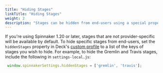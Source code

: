 ```yaml
---
title: "Hiding Stages"
linkTitle: "Hiding Stages"
weight: 2
description: "Stages can be hidden from end-users using a special property called hiddenStages in Deck's custom profile."
---
```


If you're using Spinnaker 1.20 or later, stages that are not provider-specific will be
available by default. To hide specific stages from end-users, set the
`hiddenStages` property in Deck's [custom profile](/reference/halyard/custom/#custom-profile-for-deck)
to a list of the keys of stages you wish to hide. For example, to hide the
Gremlin and Travis stages, include the following in `settings-local.js`:

```js
 window.spinnakerSettings.hiddenStages = ['gremlin', 'travis'];
```
